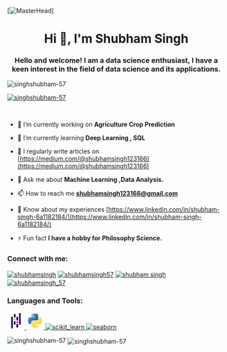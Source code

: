 
[![MasterHead](https://www.shutterstock.com/image-vector/data-science-banner-web-icon-260nw-1567366987.jpg)]
<h1 align="center">Hi 👋, I'm Shubham Singh</h1>
<h3 align="center">Hello and welcome! I am a data science enthusiast, I have a keen interest in the field of data science and its applications.</h3>
 
<p align="left"> <img src="https://komarev.com/ghpvc/?username=singhshubham-57&label=Profile%20views&color=0e75b6&style=flat" alt="singhshubham-57" /> </p>

<p align="left"> <a href="https://github.com/ryo-ma/github-profile-trophy"><img src="https://github-profile-trophy.vercel.app/?username=singhshubham-57" alt="singhshubham-57" /></a> </p>

<p align="left"> <a href="https://twitter.com/" target="blank"><img src="https://img.shields.io/twitter/follow/?logo=twitter&style=for-the-badge" alt="" /></a> </p>

- 🔭 I’m currently working on **Agriculture Crop Prediction**

- 🌱 I’m currently learning **Deep Learning , SQL**

- 📝 I regularly write articles on [https://medium.com/@shubhamsingh123166](https://medium.com/@shubhamsingh123166)

- 💬 Ask me about **Machine Learning ,Data Analysis.**

- 📫 How to reach me **shubhamsingh123166@gmail.com**

- 📄 Know about my experiences [https://www.linkedin.com/in/shubham-singh-6a1182184/](https://www.linkedin.com/in/shubham-singh-6a1182184/)

- ⚡ Fun fact **I have a hobby for Philosophy Science.**

<h3 align="left">Connect with me:</h3>
<p align="left">
<a href="https://linkedin.com/in/shubhamsingh" target="blank"><img align="center" src="https://raw.githubusercontent.com/rahuldkjain/github-profile-readme-generator/master/src/images/icons/Social/linked-in-alt.svg" alt="shubhamsingh" height="30" width="40" /></a>
<a href="https://kaggle.com/shubhamsingh57" target="blank"><img align="center" src="https://raw.githubusercontent.com/rahuldkjain/github-profile-readme-generator/master/src/images/icons/Social/kaggle.svg" alt="shubhamsingh57" height="30" width="40" /></a>
<a href="https://fb.com/shubham singh" target="blank"><img align="center" src="https://raw.githubusercontent.com/rahuldkjain/github-profile-readme-generator/master/src/images/icons/Social/facebook.svg" alt="shubham singh" height="30" width="40" /></a>
<a href="https://instagram.com/shubhamsingh_57" target="blank"><img align="center" src="https://raw.githubusercontent.com/rahuldkjain/github-profile-readme-generator/master/src/images/icons/Social/instagram.svg" alt="shubhamsingh_57" height="30" width="40" /></a>
</p>

<h3 align="left">Languages and Tools:</h3>
<p align="left"> <a href="https://pandas.pydata.org/" target="_blank" rel="noreferrer"> <img src="https://raw.githubusercontent.com/devicons/devicon/2ae2a900d2f041da66e950e4d48052658d850630/icons/pandas/pandas-original.svg" alt="pandas" width="40" height="40"/> </a> <a href="https://www.python.org" target="_blank" rel="noreferrer"> <img src="https://raw.githubusercontent.com/devicons/devicon/master/icons/python/python-original.svg" alt="python" width="40" height="40"/> </a> <a href="https://scikit-learn.org/" target="_blank" rel="noreferrer"> <img src="https://upload.wikimedia.org/wikipedia/commons/0/05/Scikit_learn_logo_small.svg" alt="scikit_learn" width="40" height="40"/> </a> <a href="https://seaborn.pydata.org/" target="_blank" rel="noreferrer"> <img src="https://seaborn.pydata.org/_images/logo-mark-lightbg.svg" alt="seaborn" width="40" height="40"/> </a> </p>

<p><img align="left" src="https://github-readme-stats.vercel.app/api/top-langs?username=singhshubham-57&show_icons=true&locale=en&layout=compact" alt="singhshubham-57" /></p>

<p>&nbsp;<img align="center" src="https://github-readme-stats.vercel.app/api?username=singhshubham-57&show_icons=true&locale=en" alt="singhshubham-57" /></p>
